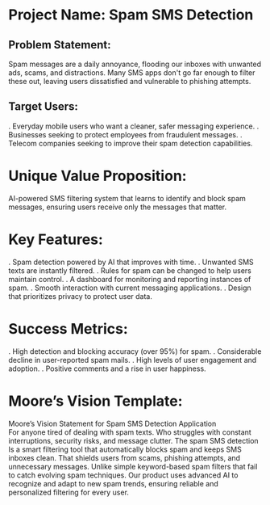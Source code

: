 # Project Name: Spam SMS Detection 

## Problem Statement: 
Spam messages are a daily annoyance, flooding our inboxes with unwanted ads, scams, 
and distractions. Many SMS apps don't go far enough to filter these out, leaving users 
dissatisfied and vulnerable to phishing attempts. 

## Target Users: 
 . Everyday mobile users who want a cleaner, safer messaging experience. 
. Businesses seeking to protect employees from fraudulent messages. 
. Telecom companies seeking to improve their spam detection capabilities.

# Unique Value Proposition: 
AI-powered SMS filtering system that learns to identify and block spam messages, 
ensuring users receive only the messages that matter. 

# Key Features: 
. Spam detection powered by AI that improves with time. 
. Unwanted SMS texts are instantly filtered. 
. Rules for spam can be changed to help users maintain control. 
. A dashboard for monitoring and reporting instances of spam. 
. Smooth interaction with current messaging applications. 
. Design that prioritizes privacy to protect user data. 

# Success Metrics: 
. High detection and blocking accuracy (over 95%) for spam. 
. Considerable decline in user-reported spam mails. 
. High levels of user engagement and adoption. 
. Positive comments and a rise in user happiness. 

# Moore’s Vision Template: 
Moore’s Vision Statement for Spam SMS Detection Application  
For anyone tired of dealing with spam texts. 
Who struggles with constant interruptions, security risks, and message clutter. 
The spam SMS detection 
Is a smart filtering tool that automatically blocks spam and keeps SMS inboxes clean. 
That shields users from scams, phishing attempts, and unnecessary messages. 
Unlike simple keyword-based spam filters that fail to catch evolving spam techniques. 
Our product uses advanced AI to recognize and adapt to new spam trends, ensuring 
reliable and personalized filtering for every user.
